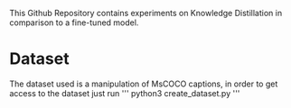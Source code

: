 This Github Repository contains experiments on Knowledge Distillation in comparison to a fine-tuned model.

# Dataset
The dataset used is a manipulation of MsCOCO captions, in order to get access to the dataset just run
''' python3 create_dataset.py '''
